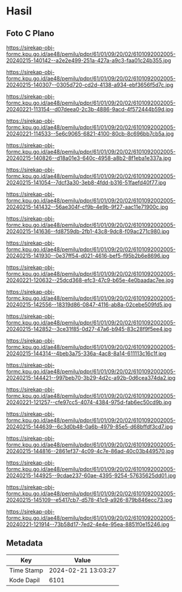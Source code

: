 # Hasil

## Foto C Plano

https://sirekap-obj-formc.kpu.go.id/ae48/pemilu/pdpr/61/01/09/20/02/6101092002005-20240215-140142--a2e2e499-251a-427a-a9c3-faa01c24b355.jpg

https://sirekap-obj-formc.kpu.go.id/ae48/pemilu/pdpr/61/01/09/20/02/6101092002005-20240215-140307--0305d720-cd2d-4138-a934-ebf3656f5d7c.jpg

https://sirekap-obj-formc.kpu.go.id/ae48/pemilu/pdpr/61/01/09/20/02/6101092002005-20240221-113154--d07deea0-2c3b-4886-9acd-4f572444b59d.jpg

https://sirekap-obj-formc.kpu.go.id/ae48/pemilu/pdpr/61/01/09/20/02/6101092002005-20240221-114533--5e6c9065-6821-4100-80cb-8c696bb7cb5a.jpg

https://sirekap-obj-formc.kpu.go.id/ae48/pemilu/pdpr/61/01/09/20/02/6101092002005-20240215-140826--d18a01e3-640c-4958-a8b2-8f1eba1e337a.jpg

https://sirekap-obj-formc.kpu.go.id/ae48/pemilu/pdpr/61/01/09/20/02/6101092002005-20240215-141054--7dcf3a30-3eb8-4fdd-b316-51faefd40f77.jpg

https://sirekap-obj-formc.kpu.go.id/ae48/pemilu/pdpr/61/01/09/20/02/6101092002005-20240215-141432--56ae304f-cf9b-4e9b-9f27-aac11e71900c.jpg

https://sirekap-obj-formc.kpu.go.id/ae48/pemilu/pdpr/61/01/09/20/02/6101092002005-20240215-141636--fd8759db-2fb1-43c8-9dc8-f09ac271c980.jpg

https://sirekap-obj-formc.kpu.go.id/ae48/pemilu/pdpr/61/01/09/20/02/6101092002005-20240215-141930--0e37ff54-d021-4616-bef5-f95b2b6e8696.jpg

https://sirekap-obj-formc.kpu.go.id/ae48/pemilu/pdpr/61/01/09/20/02/6101092002005-20240221-120632--25dcd368-efc3-47c9-b65e-4e0baadac7ee.jpg

https://sirekap-obj-formc.kpu.go.id/ae48/pemilu/pdpr/61/01/09/20/02/6101092002005-20240215-142556--18319d86-0847-4116-ab8a-02cebe509fd5.jpg

https://sirekap-obj-formc.kpu.go.id/ae48/pemilu/pdpr/61/01/09/20/02/6101092002005-20240215-142852--3ce31f85-0d27-47a6-b945-83c28f9f5ee4.jpg

https://sirekap-obj-formc.kpu.go.id/ae48/pemilu/pdpr/61/01/09/20/02/6101092002005-20240215-144314--4beb3a75-336a-4ac8-8a14-611113c16c1f.jpg

https://sirekap-obj-formc.kpu.go.id/ae48/pemilu/pdpr/61/01/09/20/02/6101092002005-20240215-144421--997beb70-3b29-4d2c-a92b-0d6cea374da2.jpg

https://sirekap-obj-formc.kpu.go.id/ae48/pemilu/pdpr/61/01/09/20/02/6101092002005-20240221-121257--cfe97cc5-4074-4384-975d-fab6ec50cd9b.jpg

https://sirekap-obj-formc.kpu.go.id/ae48/pemilu/pdpr/61/01/09/20/02/6101092002005-20240215-144639--6c3d0b48-0a6b-4979-85e5-d68bffdf3cd7.jpg

https://sirekap-obj-formc.kpu.go.id/ae48/pemilu/pdpr/61/01/09/20/02/6101092002005-20240215-144816--2861ef37-4c09-4c7e-86ad-40c03b449570.jpg

https://sirekap-obj-formc.kpu.go.id/ae48/pemilu/pdpr/61/01/09/20/02/6101092002005-20240215-144925--9cdae237-60ae-4395-9254-57635625dd01.jpg

https://sirekap-obj-formc.kpu.go.id/ae48/pemilu/pdpr/61/01/09/20/02/6101092002005-20240215-145109--e5417cb7-d578-41c9-a926-879b846ecc73.jpg

https://sirekap-obj-formc.kpu.go.id/ae48/pemilu/pdpr/61/01/09/20/02/6101092002005-20240221-121914--73b58d17-7ed2-4e4e-95ea-8851f0e15246.jpg


## Metadata

| Key        | Value               |
| ---------- | ------------------- |
| Time Stamp | 2024-02-21 13:03:27 |
| Kode Dapil | 6101                |



